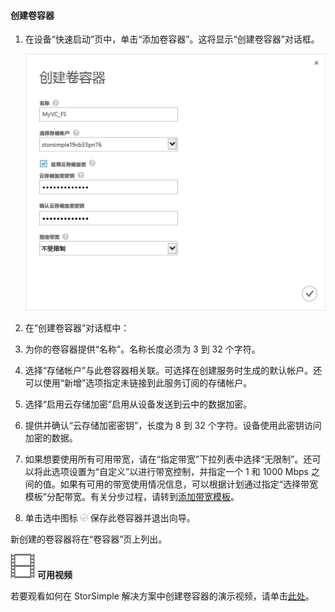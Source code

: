 <!--author=SharS last changed: 9/17/15-->

#### 创建卷容器

1. 在设备“快速启动”页中，单击“添加卷容器”。这将显示“创建卷容器”对话框。

    ![创建卷容器](./media/storsimple-create-volume-container/HCS_CreateVolumeContainerM-include.png)

2. 在“创建卷容器”对话框中：
  1. 为你的卷容器提供“名称”。名称长度必须为 3 到 32 个字符。
  2. 选择“存储帐户”与此卷容器相关联。可选择在创建服务时生成的默认帐户。还可以使用“新增”选项指定未链接到此服务订阅的存储帐户。
  3. 选择“启用云存储加密”启用从设备发送到云中的数据加密。
  4. 提供并确认“云存储加密密钥”，长度为 8 到 32 个字符。设备使用此密钥访问加密的数据。
  5. 如果想要使用所有可用带宽，请在“指定带宽”下拉列表中选择“无限制”。还可以将此选项设置为“自定义”以进行带宽控制，并指定一个 1 和 1000 Mbps 之间的值。如果有可用的带宽使用情况信息，可以根据计划通过指定“选择带宽模板”分配带宽。有关分步过程，请转到[添加带宽模板](storsimple-manage-bandwidth-templates.md#add-a-bandwidth-template)。
  6. 单击选中图标 ![check-icon](./media/storsimple-create-volume-container/HCS_CheckIcon-include.png) 保存此卷容器并退出向导。

  新创建的卷容器将在“卷容器”页上列出。

![可用视频](./media/storsimple-create-volume-container/Video_icon.png) **可用视频**

若要观看如何在 StorSimple 解决方案中创建卷容器的演示视频，请单击[此处](https://azure.microsoft.com/documentation/videos/create-a-volume-container-in-your-storsimple-solution/)。

<!---HONumber=AcomDC_0921_2016-->